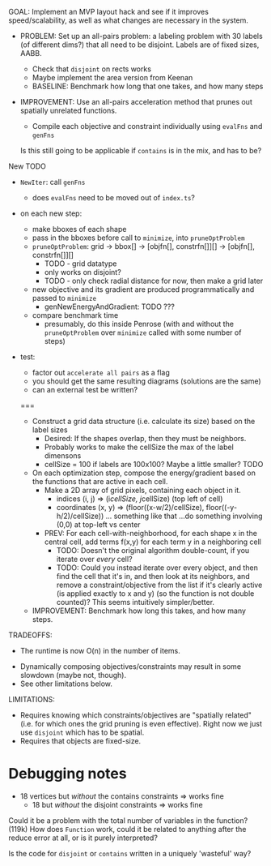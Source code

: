 GOAL: Implement an MVP layout hack and see if it improves speed/scalability, as well as what changes are necessary in the system.

- PROBLEM: Set up an all-pairs problem: a labeling problem with 30 labels (of different dims?) that all need to be disjoint. Labels are of fixed sizes, AABB.
  - Check that `disjoint` on rects works
  - Maybe implement the area version from Keenan
  - BASELINE: Benchmark how long that one takes, and how many steps

- IMPROVEMENT: Use an all-pairs acceleration method that prunes out spatially unrelated functions.
  - Compile each objective and constraint individually using `evalFns` and `genFns`
  
  Is this still going to be applicable if `contains` is in the mix, and has to be?

New TODO
- `NewIter`: call `genFns`
  - does `evalFns` need to be moved out of `index.ts`?

- on each new step:
  - make bboxes of each shape
  - pass in the bboxes before call to `minimize`, into `pruneOptProblem`
  - `pruneOptProblem`: grid -> bbox[] -> [objfn[], constrfn[]][] -> [objfn[], constrfn[]][]
    - TODO - grid datatype
    - only works on disjoint?
    - TODO - only check radial distance for now, then make a grid later
  - new objective and its gradient are produced programmatically and passed to `minimize`
    - genNewEnergyAndGradient: TODO ???
  - compare benchmark time
    - presumably, do this inside Penrose (with and without the `pruneOptProblem` over `minimize` called with some number of steps)

- test:
  - factor out `accelerate all pairs` as a flag
  - you should get the same resulting diagrams (solutions are the same)
  - can an external test be written?
  
  ===
  
  - Construct a grid data structure (i.e. calculate its size) based on the label sizes
    - Desired: If the shapes overlap, then they must be neighbors.
    - Probably works to make the cellSize the max of the label dimensons
    - cellSize = 100 if labels are 100x100? Maybe a little smaller? TODO
  - On each optimization step, compose the energy/gradient based on the functions that are active in each cell.
    - Make a 2D array of grid pixels, containing each object in it.
      - indices (i, j) => (i*cellSize, j*cellSize) (top left of cell)
      - coordinates (x, y) => (floor((x-w/2)/cellSize), floor((-y-h/2)/cellSize)) ... something like that
        ...do something involving (0,0) at top-left vs center
    - PREV: For each cell-with-neighborhood, for each shape x in the central cell, add terms f(x,y) for each term y in a neighboring cell
      - TODO: Doesn't the original algorithm double-count, if you iterate over *every* cell?
      - TODO: Could you instead iterate over every object, and then find the cell that it's in, and then look at its neighbors, and remove a constraint/objective from the list if it's clearly active (is applied exactly to x and y) (so the function is not double counted)? This seems intuitively simpler/better.
  - IMPROVEMENT: Benchmark how long this takes, and how many steps.

TRADEOFFS:
+ The runtime is now O(n) in the number of items.
- Dynamically composing objectives/constraints may result in some slowdown (maybe not, though).
- See other limitations below.

LIMITATIONS:
- Requires knowing which constraints/objectives are "spatially related" (i.e. for which ones the grid pruning is even effective). Right now we just use `disjoint` which has to be spatial.
- Requires that objects are fixed-size.

# Debugging notes
- 18 vertices but *without* the contains constraints => works fine
  - 18 but *without* the disjoint constraints => works fine

Could it be a problem with the total number of variables in the function? (119k)
How does `Function` work, could it be related to anything after the reduce error at all, or is it purely interpreted?

Is the code for `disjoint` or `contains` written in a uniquely 'wasteful' way?
